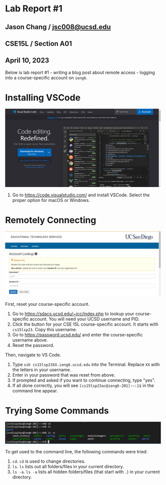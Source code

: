 # Lab Report #1
## Jason Chang / jsc008@ucsd.edu
## CSE15L / Section A01
## April 10, 2023

Below is lab report #1 - writing a blog post about remote access - logging into a course-specific account on `ieng6`.

# Installing VSCode

![Installing VSCode](https://raw.githubusercontent.com/JC01010/cse15l-lab-reports/main/part1.png)

 1. Go to https://code.visualstudio.com/ and install VSCode. Select the proper option for macOS or Windows.

# Remotely Connecting
![Remotely Connecting](https://raw.githubusercontent.com/JC01010/cse15l-lab-reports/main/part2.png)

First, reset your course-specific account.
1. Go to https://sdacs.ucsd.edu/~icc/index.php to lookup your course-specific account. You will need your UCSD username and PID.
 2. Click the button for your CSE 15L course-specific account. It starts with `cs15lsp23`. Copy this username.
 3. Go to https://password.ucsd.edu/ and enter the course-specific username above.
 4. Reset the password.

Then, navigate to VS Code.
1. Type `ssh cs15lsp23XX.ieng6.ucsd.edu` into the Terminal. Replace `XX` with the letters in your username. 
2. Enter in your password that was reset from above.
3. If prompted and asked if you want to continue connecting, type "yes".
4. If all done correctly, you will see `[cs15lsp23ac@ieng6-201]:~:1$` in the command line appear.

# Trying Some Commands

![Trying Some Commands](https://raw.githubusercontent.com/JC01010/cse15l-lab-reports/main/part3.png)

To get used to the command line, the following commands were tried:
1. `cd`. `cd` is used to change directories.
2. `ls`. `ls` lists out all folders/files in your current directory.
3. `ls -a`. `ls -a` lists all hidden folders/files (that start with `.`) in your current directory.
